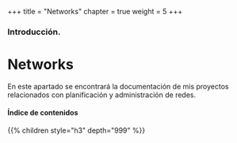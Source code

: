 +++
title = "Networks"
chapter = true
weight = 5
+++

### Introducción.

# Networks

En este apartado se encontrará la documentación de mis proyectos relacionados con planificación y administración de redes.

#### Índice de contenidos

{{% children style="h3" depth="999" %}}